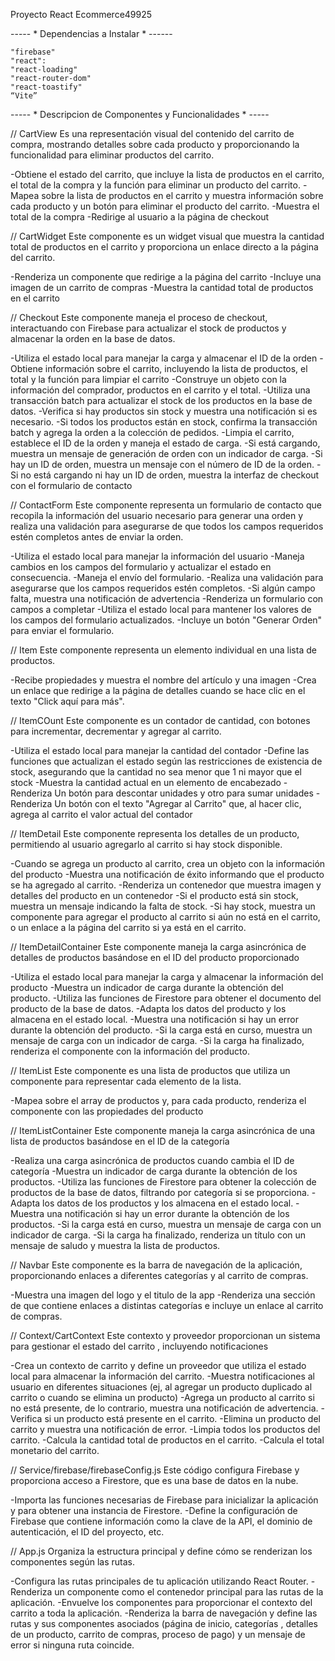Proyecto React
Ecommerce49925

----- * Dependencias a Instalar * ------
 
    "firebase"
    "react":
    "react-loading"
    "react-router-dom"
    "react-toastify"
    “Vite”

----- * Descripcion de Componentes y Funcionalidades * -----

// CartView
Es una representación visual del contenido del carrito de compra, mostrando detalles sobre cada producto y proporcionando la funcionalidad para eliminar productos del carrito.

-Obtiene el estado del carrito, que incluye la lista de productos en el carrito, el total de la compra y la función para eliminar un producto del carrito.
-Mapea sobre la lista de productos en el carrito y muestra información sobre cada producto y un botón para eliminar el producto del carrito.
-Muestra el total de la compra
-Redirige al usuario a la página de checkout


// CartWidget 
Este componente es un widget visual que muestra la cantidad total de productos en el carrito y proporciona un enlace directo a la página del carrito.

-Renderiza un componente que redirige a la página del carrito
-Incluye una imagen de un carrito de compras
-Muestra la cantidad total de productos en el carrito


// Checkout
Este componente maneja el proceso de checkout, interactuando con Firebase para actualizar el stock de productos y almacenar la orden en la base de datos.

-Utiliza el estado local para manejar la carga y almacenar el ID de la orden
-Obtiene información sobre el carrito, incluyendo la lista de productos, el total y la función para limpiar el carrito
-Construye un objeto con la información del comprador, productos en el carrito y el total.
-Utiliza una transacción batch para actualizar el stock de los productos en la base de datos.
-Verifica si hay productos sin stock y muestra una notificación si es necesario.
-Si todos los productos están en stock, confirma la transacción batch y agrega la orden a la colección de pedidos.
-Limpia el carrito, establece el ID de la orden y maneja el estado de carga.
-Si está cargando, muestra un mensaje de generación de orden con un indicador de carga.
-Si hay un ID de orden, muestra un mensaje con el número de ID de la orden.
-Si no está cargando ni hay un ID de orden, muestra la interfaz de checkout con el formulario de contacto


// ContactForm 
Este componente representa un formulario de contacto que recopila la información del usuario necesario para generar una orden y realiza una validación para asegurarse de que todos los campos requeridos estén completos antes de enviar la orden. 

-Utiliza el estado local para manejar la información del usuario
-Maneja cambios en los campos del formulario y actualizar el estado en consecuencia.
-Maneja el envío del formulario.
-Realiza una validación para asegurarse que los campos requeridos estén completos.
-Si algún campo falta, muestra una notificación de advertencia 
-Renderiza un formulario con campos a completar
-Utiliza el estado local para mantener los valores de los campos del formulario actualizados.
-Incluye un botón "Generar Orden" para enviar el formulario.


// Item
Este componente representa un elemento individual en una lista de productos. 

-Recibe propiedades y muestra el nombre del artículo y una imagen 
-Crea un enlace que redirige a la página de detalles cuando se hace clic en el texto "Click aquí para más".


// ItemCOunt
Este componente es un contador de cantidad, con botones para incrementar, decrementar y agregar al carrito. 

-Utiliza el estado local para manejar la cantidad del contador
-Define las funciones que actualizan el estado según las restricciones de existencia de stock, asegurando que la cantidad no sea menor que 1 ni mayor que el stock
-Muestra la cantidad actual en un elemento de encabezado
-Renderiza Un botón para descontar unidades y otro para sumar unidades
-Renderiza Un botón con el texto "Agregar al Carrito" que, al hacer clic, agrega al carrito el valor actual del contador


// ItemDetail
Este componente representa los detalles de un producto, permitiendo al usuario agregarlo al carrito si hay stock disponible.

-Cuando se agrega un producto al carrito, crea un objeto con la información del producto 
-Muestra una notificación de éxito informando que el producto se ha agregado al carrito.
-Renderiza un contenedor que muestra imagen y detalles del producto en un contenedor 
-Si el producto está sin stock, muestra un mensaje indicando la falta de stock.
-Si hay stock, muestra un componente para agregar el producto al carrito si aún no está en el carrito, o un enlace a la página del carrito si ya está en el carrito.


// ItemDetailContainer
Este componente maneja la carga asincrónica de detalles de productos basándose en el ID del producto proporcionado

-Utiliza el estado local para manejar la carga y almacenar la información del producto
-Muestra un indicador de carga durante la obtención del producto.
-Utiliza las funciones de Firestore para obtener el documento del producto de la base de datos.
-Adapta los datos del producto y los almacena en el estado local.
-Muestra una notificación si hay un error durante la obtención del producto.
-Si la carga está en curso, muestra un mensaje de carga con un indicador de carga.
-Si la carga ha finalizado, renderiza el componente con la información del producto.


// ItemList
Este componente es una lista de productos que utiliza un componente para representar cada elemento de la lista.

-Mapea sobre el array de productos y, para cada producto, renderiza el componente con las propiedades del producto 


// ItemListContainer
Este componente maneja la carga asincrónica de una lista de productos basándose en el ID de la categoría

-Realiza una carga asincrónica de productos cuando cambia el ID de categoría
-Muestra un indicador de carga durante la obtención de los productos.
-Utiliza las funciones de Firestore para obtener la colección de productos de la base de datos, filtrando por categoría si se proporciona.
-Adapta los datos de los productos y los almacena en el estado local.
-Muestra una notificación si hay un error durante la obtención de los productos.
-Si la carga está en curso, muestra un mensaje de carga con un indicador de carga.
-Si la carga ha finalizado, renderiza un título con un mensaje de saludo y muestra la lista de productos.


// Navbar
Este componente es la barra de navegación de la aplicación, proporcionando enlaces a diferentes categorías y al carrito de compras. 

-Muestra una imagen del logo y el titulo de la app
-Renderiza una sección de que contiene enlaces a distintas categorías e incluye un enlace al carrito de compras.


// Context/CartContext
Este contexto y proveedor proporcionan un sistema para gestionar el estado del carrito , incluyendo notificaciones

-Crea un contexto de carrito y define un proveedor que utiliza el estado local para almacenar la información del carrito.
-Muestra notificaciones al usuario en diferentes situaciones (ej, al agregar un producto duplicado al carrito o cuando se elimina un producto)
-Agrega un producto al carrito si no está presente, de lo contrario, muestra una notificación de advertencia.
-Verifica si un producto está presente en el carrito.
-Elimina un producto del carrito y muestra una notificación de error.
-Limpia todos los productos del carrito.
-Calcula la cantidad total de productos en el carrito.
-Calcula el total monetario del carrito.


// Service/firebase/firebaseConfig.js
Este código configura Firebase y proporciona acceso a Firestore, que es una base de datos en la nube.

-Importa las funciones necesarias de Firebase para inicializar la aplicación y para obtener una instancia de Firestore.
-Define la configuración de Firebase que contiene información como la clave de la API, el dominio de autenticación, el ID del proyecto, etc.
 

// App.js
Organiza la estructura principal y define cómo se renderizan los componentes según las rutas. 

-Configura las rutas principales de tu aplicación utilizando React Router. 
-Renderiza un componente como el contenedor principal para las rutas de la aplicación.
-Envuelve los componentes para proporcionar el contexto del carrito a toda la aplicación.
-Renderiza la barra de navegación y define las rutas y sus componentes asociados (página de inicio, categorías , detalles de un producto, carrito de compras, proceso de pago) y un mensaje de error si ninguna ruta coincide.


